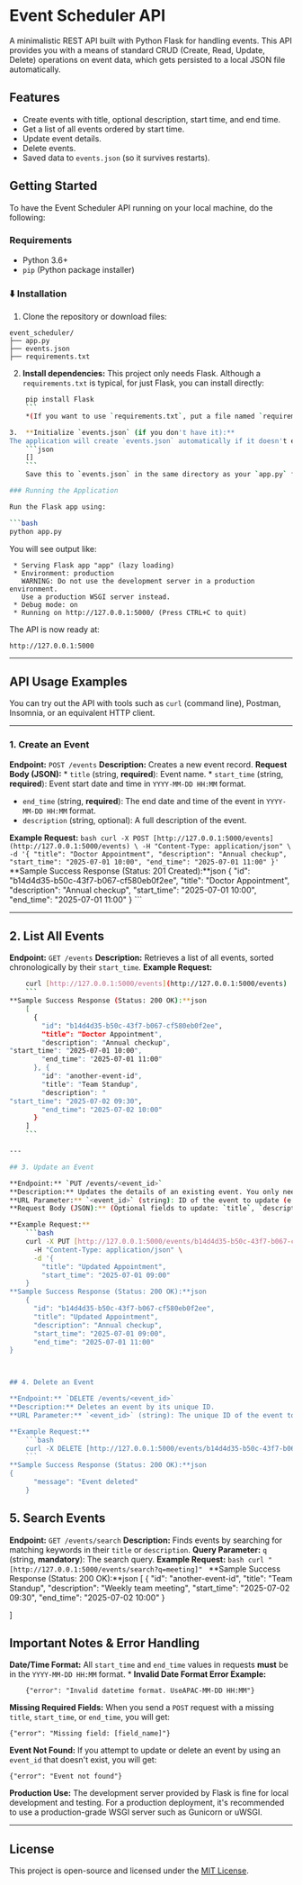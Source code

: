# Event Scheduler API

A minimalistic REST API built with Python Flask for handling events. This API provides you with a means of standard CRUD (Create, Read, Update, Delete) operations on event data, which gets persisted to a local JSON file automatically.

## Features

- Create events with title, optional description, start time, and end time.
- Get a list of all events ordered by start time.
- Update event details.
- Delete events.
- Saved data to `events.json` (so it survives restarts).

##  Getting Started

To have the Event Scheduler API running on your local machine, do the following:

### Requirements

* Python 3.6+
* `pip` (Python package installer)

### ⬇️ Installation

1. Clone the repository or download files:

```
event_scheduler/
├── app.py
├── events.json
├── requirements.txt
```

2.  **Install dependencies:**
    This project only needs Flask. Although a `requirements.txt` is typical, for just Flask, you can install directly:
```bash
    pip install Flask
    ```
    *(If you want to use `requirements.txt`, put a file named `requirements.txt` in the project root that contains only `Flask`, then execute `pip install -r requirements.txt`)*

3.  **Initialize `events.json` (if you don't have it):**
The application will create `events.json` automatically if it doesn't exist. But if you prefer it to be an empty array on your first run, you can manually create it:
    ```json
    []
    ```
    Save this to `events.json` in the same directory as your `app.py` file.

### Running the Application

Run the Flask app using:

```bash
python app.py
```

You will see output like:

```
 * Serving Flask app "app" (lazy loading)
 * Environment: production
   WARNING: Do not use the development server in a production environment.
   Use a production WSGI server instead.
 * Debug mode: on
 * Running on http://127.0.0.1:5000/ (Press CTRL+C to quit)
```

The API is now ready at:
```
http://127.0.0.1:5000
```

---

## API Usage Examples

You can try out the API with tools such as `curl` (command line), Postman, Insomnia, or an equivalent HTTP client.

---

### 1. Create an Event

**Endpoint:** `POST /events`
**Description:** Creates a new event record.
**Request Body (JSON):**
    * `title` (string, **required**): Event name.
    * `start_time` (string, **required**): Event start date and time in `YYYY-MM-DD HH:MM` format.
* `end_time` (string, **required**): The end date and time of the event in `YYYY-MM-DD HH:MM` format.
* `description` (string, optional): A full description of the event.

**Example Request:**
    ```bash
    curl -X POST [http://127.0.0.1:5000/events](http://127.0.0.1:5000/events) \
      -H "Content-Type: application/json" \
      -d '{
         "title": "Doctor Appointment",
        "description": "Annual checkup",
        "start_time": "2025-07-01 10:00",
        "end_time": "2025-07-01 11:00"
      }'
    ```
**Sample Success Response (Status: 201 Created):**json
    {
"id": "b14d4d35-b50c-43f7-b067-cf580eb0f2ee",
      "title": "Doctor Appointment",
      "description": "Annual checkup",
      "start_time": "2025-07-01 10:00",
      "end_time": "2025-07-01 11:00"
    }
    ```

---

## 2. List All Events

**Endpoint:** `GET /events`
**Description:** Retrieves a list of all events, sorted chronologically by their `start_time`.
**Example Request:**
```bash
    curl [http://127.0.0.1:5000/events](http://127.0.0.1:5000/events)
    ```
**Sample Success Response (Status: 200 OK):**json
    [
      {
        "id": "b14d4d35-b50c-43f7-b067-cf580eb0f2ee",
        "title": "Doctor Appointment",
        "description": "Annual checkup",
"start_time": "2025-07-01 10:00",
        "end_time": "2025-07-01 11:00"
      }, {
        "id": "another-event-id",
        "title": "Team Standup",
        "description": "
"start_time": "2025-07-02 09:30",
        "end_time": "2025-07-02 10:00"
      }
    ]
    ```

---

## 3. Update an Event

**Endpoint:** `PUT /events/<event_id>`
**Description:** Updates the details of an existing event. You only need to include the fields you want to change in the request body.
**URL Parameter:** `<event_id>` (string): ID of the event to update (e.g., `b14d4d35-b50c-43f7-b067-cf580eb0f2ee`).
**Request Body (JSON):** (Optional fields to update: `title`, `description`, `start_time`, `end_time`).

**Example Request:**
    ```bash
    curl -X PUT [http://127.0.0.1:5000/events/b14d4d35-b50c-43f7-b067-cf580eb0f2ee](http://127.0.0.1:5000/events/b14d4d35-b50c-43f7-b067-cf580eb0f2ee) \
      -H "Content-Type: application/json" \
      -d '{
        "title": "Updated Appointment",
        "start_time": "2025-07-01 09:00"
    }
**Sample Success Response (Status: 200 OK):**json
    {
      "id": "b14d4d35-b50c-43f7-b067-cf580eb0f2ee",
      "title": "Updated Appointment",
      "description": "Annual checkup",
      "start_time": "2025-07-01 09:00",
      "end_time": "2025-07-01 11:00"
}



## 4. Delete an Event

**Endpoint:** `DELETE /events/<event_id>`
**Description:** Deletes an event by its unique ID.
**URL Parameter:** `<event_id>` (string): The unique ID of the event to delete.

**Example Request:**
    ```bash
    curl -X DELETE [http://127.0.0.1:5000/events/b14d4d35-b50c-43f7-b067-cf580eb0f2ee](http://127.0.0.1:5000/events/b14d4d35-b50c-43f7-b067-cf580eb0f2ee)
    ```
**Sample Success Response (Status: 200 OK):**json
{
      "message": "Event deleted"
    }
```



## 5. Search Events

**Endpoint:** `GET /events/search`
**Description:** Finds events by searching for matching keywords in their `title` or `description`.
**Query Parameter:** `q` (string, **mandatory**): The search query.
**Example Request:**
    ```bash
    curl "[http://127.0.0.1:5000/events/search?q=meeting]"
    ```
**Sample Success Response (Status: 200 OK):**json
[
      {
        "id": "another-event-id",
        "title": "Team Standup",
        "description": "Weekly team meeting",
        "start_time": "2025-07-02 09:30",
        "end_time": "2025-07-02 10:00"
      }

]


## Important Notes & Error Handling

**Date/Time Format:**  All `start_time` and `end_time` values in requests **must** be in the `YYYY-MM-DD HH:MM` format.
    * **Invalid Date Format Error Example:**
      
        {"error": "Invalid datetime format. UseAPAC-MM-DD HH:MM"}
      
**Missing Required Fields:** When you send a `POST` request with a missing `title`, `start_time`, or `end_time`, you will get:
  
    {"error": "Missing field: [field_name]"}

**Event Not Found:** If you attempt to update or delete an event by using an `event_id` that doesn't exist, you will get:

    {"error": "Event not found"}

**Production Use:** The development server provided by Flask is fine for local development and testing. For a production deployment, it's recommended to use a production-grade WSGI server such as Gunicorn or uWSGI.

---

## License

This project is open-source and licensed under the [MIT License](LICENSE).
````